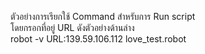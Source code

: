 ตัวอย่างการเรียกใช้ Command สำหรับการ Run script  
โดยกรอกที่อยู่ URL ดังตัวอย่างด้านล่าง  
robot -v URL:139.59.106.112 love_test.robot  

